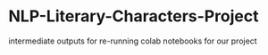 # NLP-Literary-Characters-Project
intermediate outputs for re-running colab notebooks for our project
